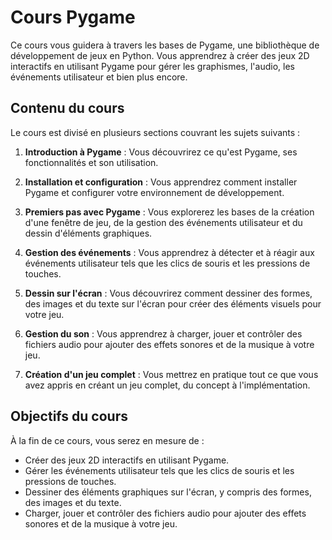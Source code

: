 # Cours Pygame

Ce cours vous guidera à travers les bases de Pygame, une bibliothèque de développement de jeux en Python. Vous apprendrez à créer des jeux 2D interactifs en utilisant Pygame pour gérer les graphismes, l'audio, les événements utilisateur et bien plus encore.

## Contenu du cours

Le cours est divisé en plusieurs sections couvrant les sujets suivants :

1. **Introduction à Pygame** : Vous découvrirez ce qu'est Pygame, ses fonctionnalités et son utilisation.

2. **Installation et configuration** : Vous apprendrez comment installer Pygame et configurer votre environnement de développement.

3. **Premiers pas avec Pygame** : Vous explorerez les bases de la création d'une fenêtre de jeu, de la gestion des événements utilisateur et du dessin d'éléments graphiques.

4. **Gestion des événements** : Vous apprendrez à détecter et à réagir aux événements utilisateur tels que les clics de souris et les pressions de touches.

5. **Dessin sur l'écran** : Vous découvrirez comment dessiner des formes, des images et du texte sur l'écran pour créer des éléments visuels pour votre jeu.

6. **Gestion du son** : Vous apprendrez à charger, jouer et contrôler des fichiers audio pour ajouter des effets sonores et de la musique à votre jeu.

7. **Création d'un jeu complet** : Vous mettrez en pratique tout ce que vous avez appris en créant un jeu complet, du concept à l'implémentation.

## Objectifs du cours

À la fin de ce cours, vous serez en mesure de :

- Créer des jeux 2D interactifs en utilisant Pygame.
- Gérer les événements utilisateur tels que les clics de souris et les pressions de touches.
- Dessiner des éléments graphiques sur l'écran, y compris des formes, des images et du texte.
- Charger, jouer et contrôler des fichiers audio pour ajouter des effets sonores et de la musique à votre jeu.



